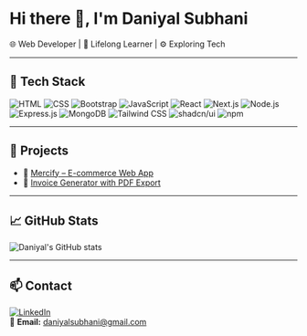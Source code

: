 # Hi there 👋, I'm Daniyal Subhani

🌐 Web Developer | 🧠 Lifelong Learner | ⚙️ Exploring Tech

---

## 🔧 Tech Stack

![HTML](https://img.shields.io/badge/HTML5-E34F26?style=flat&logo=html5&logoColor=white)
![CSS](https://img.shields.io/badge/CSS3-1572B6?style=flat&logo=css3&logoColor=white)
![Bootstrap](https://img.shields.io/badge/Bootstrap-7952B3?style=flat&logo=bootstrap&logoColor=white)
![JavaScript](https://img.shields.io/badge/JavaScript-F7DF1E?style=flat&logo=javascript&logoColor=black)
![React](https://img.shields.io/badge/React-61DAFB?style=flat&logo=react&logoColor=black)
![Next.js](https://img.shields.io/badge/Next.js-000000?style=flat&logo=next.js&logoColor=white)
![Node.js](https://img.shields.io/badge/Node.js-339933?style=flat&logo=node.js&logoColor=white)
![Express.js](https://img.shields.io/badge/Express.js-000000?style=flat&logo=express&logoColor=white)
![MongoDB](https://img.shields.io/badge/MongoDB-47A248?style=flat&logo=mongodb&logoColor=white)
![Tailwind CSS](https://img.shields.io/badge/TailwindCSS-06B6D4?style=flat&logo=tailwindcss&logoColor=white)
![shadcn/ui](https://img.shields.io/badge/ShadCN_UI-010101?style=flat&logo=data:image/svg+xml;base64,PHN2ZyB3aWR0aD0iMzYiIGhlaWdodD0iMzYiIHZpZXdCb3g9IjAgMCAzNiAzNiIgZmlsbD0ibm9uZSIgeG1sbnM9Imh0dHA6Ly93d3cudzMu-b3JnLzIwMDAvc3ZnIj48cmVjdCB3aWR0aD0iMzYiIGhlaWdodD0iMzYiIGZpbGw9IiMwMDAiLz48L3N2Zz4=)
![npm](https://img.shields.io/badge/NPM-CB3837?style=flat&logo=npm&logoColor=white)

---

## 🚀 Projects

- 🔗 [Mercify – E-commerce Web App](https://github.com/daniyal-subhani/mercify)  
- 🧾 [Invoice Generator with PDF Export](https://github.com/daniyal-subhani/invoice-pdf-tool)

---

## 📈 GitHub Stats

![Daniyal's GitHub stats](https://github-readme-stats.vercel.app/api?username=daniyal-subhani&show_icons=true&theme=react)

---

## 📫 Contact

[![LinkedIn](https://img.shields.io/badge/-LinkedIn-blue?style=flat&logo=linkedin&logoColor=white)](https://www.linkedin.com/in/daniyal-subhani-282b41246)  
📩 **Email:** daniyalsubhani@gmail.com
